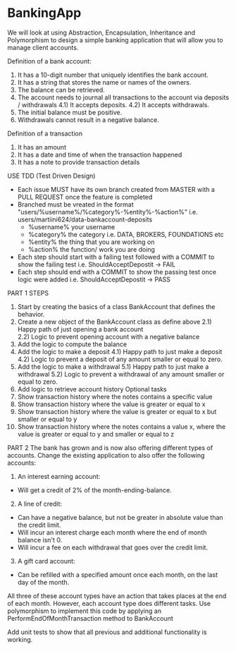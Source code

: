 # BankingApp

We will look at using Abstraction, Encapsulation, Inheritance and Polymorphism to design a simple banking application that will allow you to manage client accounts.

Definition of a bank account:
1) It has a 10-digit number that uniquely identifies the bank account.
2) It has a string that stores the name or names of the owners.
3) The balance can be retrieved.
4) The account needs to journal all transactions to the account via deposits / withdrawals
4.1) It accepts deposits.
4.2) It accepts withdrawals.
5) The initial balance must be positive.
6) Withdrawals cannot result in a negative balance.

Definition of a transaction
1) It has an amount
2) It has a date and time of when the transaction happened
3) It has a note to provide transaction details

USE TDD (Test Driven Design)  
- Each issue MUST have its own branch created from MASTER with a PULL REQUEST once the feature is completed
- Branched must be vreated in the format "users/%username%/%category%-%entity%-%action%" i.e. users/martiini624/data-bankaccount-deposits
  - %username% your username
  - %category% the category i.e.  DATA, BROKERS, FOUNDATIONS etc
  - %entity% the thing that you are working on
  - %action% the function/ work you are doing
- Each step should start with a failing test followed with a COMMIT to show the failing test i.e.  ShouldAcceptDepostit -> FAIL
- Each step should end with a COMMIT to show the passing test once logic were added i.e.  ShouldAcceptDepostit -> PASS


PART 1
STEPS
1) Start by creating the basics of a class BankAccount that defines the behavior.
2) Create a new object of the BankAccount class as define above
2.1) Happy path of just opening a bank account  
2.2) Logic to prevent opening account with a negative balance
3) Add the logic to compute the balance
4) Add the logic to make a deposit
4.1) Happy path to just make a deposit
4.2) Logic to prevent a deposit of any amount smaller or equal to zero.
5) Add the logic to make a withdrawal
5.1) Happy path to just make a withdrawal
5.2) Logic to prevent a withdrawal of any amount smaller or equal to zero.
6) Add logic to retrieve account history
Optional tasks
7) Show transaction history where the notes contains a specific value
8) Show transaction history where the value is greater or equal to x
9) Show transaction history where the value is greater or equal to x but smaller or equal to y
10) Show transaction history where the notes contains a value x, where the value is greater or equal to y and smaller or equal to z




PART 2
The bank has grown and is now also offering different types of accounts.  Change the existing application to also offer the following accounts:

1) An interest earning account:
- Will get a credit of 2% of the month-ending-balance.

2) A line of credit:
- Can have a negative balance, but not be greater in absolute value than the credit limit.
- Will incur an interest charge each month where the end of month balance isn't 0.
- Will incur a fee on each withdrawal that goes over the credit limit.

3) A gift card account:
- Can be refilled with a specified amount once each month, on the last day of the month.

All three of these account types have an action that takes places at the end of each month. However, each account type does different tasks. Use polymorphism to implement this code by applying an PerformEndOfMonthTransaction method to BankAccount

Add unit tests to show that all previous and additional functionality is working.
